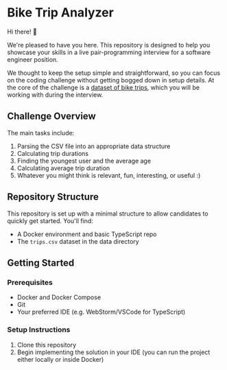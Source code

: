 # Bike Trip Analyzer

Hi there! 👋

We're pleased to have you here.
This repository is designed to help you showcase your skills in a live pair-programming interview for a software engineer position.

We thought to keep the setup simple and straightforward, so you can focus on the coding challenge without getting bogged down in setup details.
At the core of the challenge is a [dataset of bike trips](data/trips.csv), which you will be working with during the interview.

## Challenge Overview

The main tasks include:

1. Parsing the CSV file into an appropriate data structure
2. Calculating trip durations
3. Finding the youngest user and the average age
4. Calculating average trip duration
5. Whatever you might think is relevant, fun, interesting, or useful :)

## Repository Structure

This repository is set up with a minimal structure to allow candidates to quickly get started. You'll find:

- A Docker environment and basic TypeScript repo
- The `trips.csv` dataset in the data directory

## Getting Started

### Prerequisites

- Docker and Docker Compose
- Git
- Your preferred IDE (e.g. WebStorm/VSCode for TypeScript)

### Setup Instructions

1. Clone this repository
2. Begin implementing the solution in your IDE (you can run the project either locally or inside Docker)
